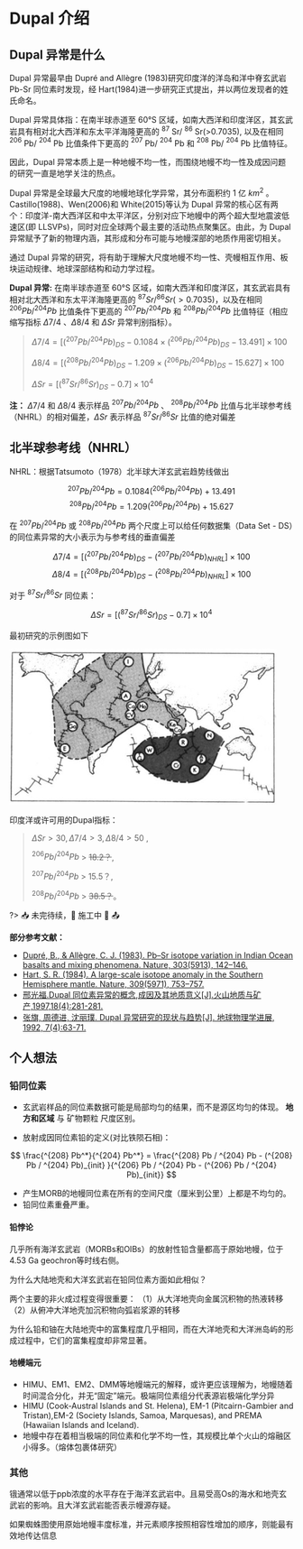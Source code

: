 # Dupal 介绍

## Dupal 异常是什么

Dupal 异常最早由 Dupré and Allègre (1983)研究印度洋的洋岛和洋中脊玄武岩 Pb-Sr 同位素时发现，经 Hart(1984)进一步研究正式提出，并以两位发现者的姓氏命名。

Dupal 异常具体指：在南半球赤道至 60°S 区域，如南大西洋和印度洋区，其玄武岩具有相对北大西洋和东太平洋海隆更高的 $^{87}$ Sr/ $^{86}$ Sr(>0.7035), 以及在相同 $^{206}$ Pb/ $^{204}$ Pb 比值条件下更高的 $^{207}$ Pb/ $^{204}$ Pb 和 $^{208}$ Pb/ $^{204}$ Pb 比值特征。

因此，Dupal 异常本质上是一种地幔不均一性，而围绕地幔不均一性及成因问题的研究一直是地学关注的热点。

Dupal 异常是全球最大尺度的地幔地球化学异常，其分布面积约 1 亿 $km^2$ 。Castillo(1988)、Wen(2006)和 White(2015)等认为 Dupal 异常的核心区有两个：印度洋-南大西洋区和中太平洋区，分别对应下地幔中的两个超大型地震波低速区(即 LLSVPs)，同时对应全球两个最主要的活动热点聚集区。由此，为 Dupal 异常赋予了新的物理内涵，其形成和分布可能与地幔深部的地质作用密切相关。

通过 Dupal 异常的研究，将有助于理解大尺度地幔不均一性、壳幔相互作用、板块运动规律、地球深部结构和动力学过程。

**Dupal 异常:**
在南半球赤道至 60°S 区域，如南大西洋和印度洋区，其玄武岩具有相对北大西洋和东太平洋海隆更高的
$^{87} Sr/ ^{86}Sr (>0.7035)$，以及在相同 $^{206} Pb/ ^{204} Pb$ 比值条件下更高的 $^{207} Pb/ ^{204} Pb$ 和 $^{208} Pb/ ^{204} Pb$ 比值特征（相应缩写指标 $\Delta 7/4$ 、$\Delta 8/4$ 和 $\Delta Sr$ 异常判别指标）。

> $\Delta 7/4=[(^{207} Pb/ ^{204} Pb)_{DS}-0.1084×(^{206} Pb/ ^{204} Pb)_{DS}-13.491]×100$
>
> $\Delta 8/4=[(^{208} Pb/ ^{204} Pb)_{DS}-1.209×(^{206} Pb/ ^{204} Pb)_{DS}-15.627]×100$
>
> $\Delta Sr=[(^{87} Sr/ ^{86} Sr)_{DS}-0.7]×10^4$

**注：** $\Delta 7/4$ 和 $\Delta 8/4$ 表示样品 $^{207} Pb/ ^{204} Pb$ 、 $^{208} Pb/ ^{204} Pb$ 比值与北半球参考线（NHRL）的相对偏差，$\Delta Sr$ 表示样品 $^{87} Sr/ ^{86} Sr$ 比值的绝对偏差

## 北半球参考线（NHRL）

NHRL：根据Tatsumoto（1978）北半球大洋玄武岩趋势线做出

$$ ^{207}Pb / ^{204}Pb = 0.1084(^{206}Pb / ^{204}Pb) + 13.491 $$
$$ ^{208}Pb / ^{204}Pb = 1.209(^{206}Pb / ^{204}Pb) + 15.627 $$

在 $^{207}Pb / ^{204}Pb$ 或 $^{208}Pb / ^{204}Pb$ 两个尺度上可以给任何数据集（Data Set - DS）的同位素异常的大小表示为与参考线的垂直偏差

$$\Delta 7/4=[(^{207} Pb/ ^{204} Pb)_{DS}-(^{207} Pb/ ^{204} Pb)_{NHRL}]×100$$
$$\Delta 8/4=[(^{208} Pb/ ^{204} Pb)_{DS}-(^{208} Pb/ ^{204} Pb)_{NHRL}]×100$$

对于 $^{87} Sr/ ^{86}Sr$ 同位素：

$$\Delta Sr=[(^{87} Sr/ ^{86} Sr)_{DS}-0.7]×10^4$$

最初研究的示例图如下

![Dupal示例图1](./Dupal/Dupal1.jpg?center)

印度洋或许可用的Dupal指标：

> $\Delta Sr>30, \Delta 7/4>3, \Delta 8/4>50$ ,
>
> $^{206} Pb/ ^{204} Pb$ > ~~18.2？~~,
>
> $^{207} Pb/ ^{204} Pb$ > 15.5？,
>
> $^{208} Pb/ ^{204} Pb$ > ~~38.5？~~。

?> 📥 未完待续，🚢 施工中 🚧 📤

**部分参考文献：**

- [Dupré, B., & Allègre, C. J. (1983). Pb–Sr isotope variation in Indian Ocean basalts and mixing phenomena. Nature, 303(5913), 142–146.](https://doi.org/10.1038/303142a0)
- [Hart, S. R. (1984). A large-scale isotope anomaly in the Southern Hemisphere mantle. Nature, 309(5971), 753–757.](https://doi.org/10.1038/309753a0)
- [邢光福.Dupal 同位素异常的概念,成因及其地质意义[J].火山地质与矿产,1997,18(4):281-281.](../Page/Brief/Dupal/Dupal同位素异常的概念、成因及其地质意义.pdf ":ignore")
- [张旗, 周德进, 沈丽璞. Dupal 异常研究的现状与趋势[J]. 地球物理学进展, 1992, 7(4):63-71.](../Page/Brief/Dupal/Dupal异常研究的现状与趋势.pdf ":ignore")

## 个人想法

### 铅同位素

- 玄武岩样品的同位素数据可能是局部均匀的结果，而不是源区均匀的体现。 **地方和区域** 与 矿物颗粒 尺度区别。

- 放射成因同位素铅的定义(对比铁陨石相)：

$$ \frac{^{208} Pb^*}{^{204} Pb^*} = \frac{^{208} Pb / ^{204} Pb - (^{208} Pb / ^{204} Pb)_{init} }{^{206} Pb / ^{204} Pb - (^{206} Pb / ^{204} Pb)_{init}} $$

- 产生MORB的地幔同位素在所有的空间尺度（厘米到公里）上都是不均匀的。
- 铅同位素重叠严重。

#### 铅悖论

几乎所有海洋玄武岩（MORBs和OIBs）的放射性铅含量都高于原始地幔，位于4.53 Ga geochron等时线右侧。

为什么大陆地壳和大洋玄武岩在铅同位素方面如此相似？

两个主要的非火成过程变得很重要：
（1）从大洋地壳向金属沉积物的热液转移
（2）从俯冲大洋地壳加沉积物向弧岩浆源的转移

为什么铅和铀在大陆地壳中的富集程度几乎相同，而在大洋地壳和大洋洲岛屿的形成过程中，它们的富集程度却非常显著。

#### 地幔端元

- HIMU、EM1、EM2、DMM等地幔端元的解释，或许更应该理解为，地幔随着时间混合分化，并无“固定”端元。极端同位素组分代表源岩极端化学分异
- HIMU (Cook-Austral Islands and St. Helena), EM-1 (Pitcairn-Gambier and Tristan),EM-2 (Society Islands, Samoa, Marquesas), and PREMA (Hawaiian Islands and Iceland).
- 地幔中存在着相当极端的同位素和化学不均一性，其规模比单个火山的熔融区小得多。（熔体包裹体研究）

### 其他

锇通常以低于ppb浓度的水平存在于海洋玄武岩中。且易受高Os的海水和地壳玄武岩的影响。且大洋玄武岩能否表示幔源存疑。

如果蜘蛛图使用原始地幔丰度标准，并元素顺序按照相容性增加的顺序，则能最有效地传达信息
